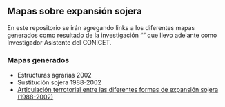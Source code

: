 ## Mapas sobre expansión sojera
En este repositorio se irán agregando links a los diferentes mapas generados como resultado de la investigación “” que llevo adelante como Investigador Asistente del CONICET.

### Mapas generados
- Estructuras agrarias 2002
- Sustitución sojera 1988-2002
- [Articulación terrotorial entre las diferentes formas de expansión sojera (1988-2002)](https://raw.githubusercontent.com/gefero/CONICET_mapas_soja/main/maps/03_articulacion_soja.html)

